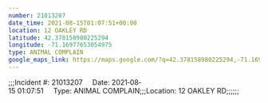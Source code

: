 ```yaml
---
number: 21013207
date_time: 2021-08-15T01:07:51+00:00
location: 12 OAKLEY RD
latitude: 42.378158980225294
longitude: -71.16977653054975
type: ANIMAL COMPLAIN
google_maps_link: https://maps.google.com/?q=42.378158980225294,-71.16977653054975
---
```


;;;Incident #: 21013207     Date: 2021‐08‐15 01:07:51     Type: ANIMAL COMPLAIN;;;Location: 12 OAKLEY RD;;;;;;

